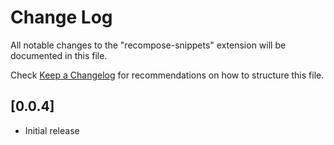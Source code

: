 # Change Log

All notable changes to the "recompose-snippets" extension will be documented in this file.

Check [Keep a Changelog](http://keepachangelog.com/) for recommendations on how to structure this file.

## [0.0.4]

- Initial release